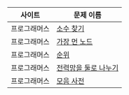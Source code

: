 | 사이트    | 문제 이름                                                                          |
|--------|--------------------------------------------------------------------------------|
| 프로그래머스 | [소수 찾기](https://school.programmers.co.kr/learn/courses/30/lessons/42839)       |
| 프로그래머스 | [가장 먼 노드](https://school.programmers.co.kr/learn/courses/30/lessons/49189)     |
| 프로그래머스 | [순위](https://school.programmers.co.kr/learn/courses/30/lessons/49191)          |
| 프로그래머스 | [전력망을 둘로 나누기](https://school.programmers.co.kr/learn/courses/30/lessons/86971) |
| 프로그래머스 | [모음 사전](https://school.programmers.co.kr/learn/courses/30/lessons/84512)       |
